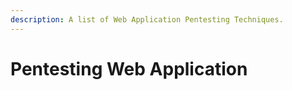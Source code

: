 ```yaml
---
description: A list of Web Application Pentesting Techniques.
---
```


# Pentesting Web Application

